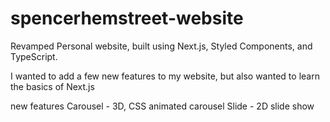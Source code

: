 # spencerhemstreet-website
Revamped Personal website, built using Next.js, Styled Components, and TypeScript.

I wanted to add a few new features to my website, but also wanted to learn the basics of Next.js 

new features
Carousel - 3D, CSS animated carousel 
Slide - 2D slide show 
